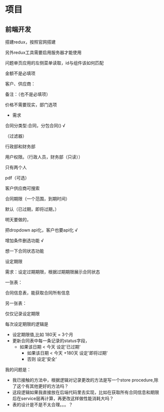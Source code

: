 # 项目

## 前端开发

搭建redux，按照官网搭建

另外redux工具需要启用服务器才能使用



问题单页应用的左侧菜单读取，id与组件该如何匹配



金额不是必填项

客户、供应商：

备注：（也不是必填项）

价格不需要现实，部门选项



+ 需求

合同分类型:合同，分包合同() √

（过滤器）

行政部和财务部

用户权限。（行政人员，财务部（只读））

只有两个人

pdf（可选）

客户供应商可搜索

合同期限（一个范围，到期时间）

默认（已过期，即将过期，）

明天要做的，



把dropdown api化，客户也要api化 √

增加条件删选功能 √

想一下合同状态功能



设定期限

需求：设定过期期限，根据过期期限展示合同状态

一张表：

合同信息表，能获取合同所有信息

另一张表：

仅仅记录设定期限

每次设定期限的逻辑是

+ 设定期限值,比如 180天 = 3个月
+ 更新合同表中每一条记录的status字段，
  + 如果该日期 < 今天 设定'已过期'
    + 如果该日期  < 今天 +180天 设定'即将过期'
    + 否则 设定'安全'

我的问题是：

+ 我已接触的方法中，根据逻辑对记录更改的方法是写一个store procedure,除了这个有其他更好的方法吗？
+ 这段逻辑如果我直接放在后端代码里去实现，比如在获取所有合同信息和期限后在service层再计算，再更改这样做性能消耗大吗？
+ 表的设计是不是不太合理。。。？